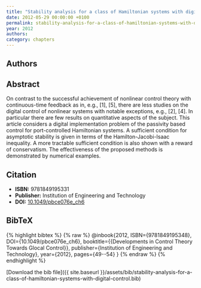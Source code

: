 ```yaml
---
title: "Stability analysis for a class of Hamiltonian systems with digital control"
date: 2012-05-29 00:00:00 +0100
permalink: stability-analysis-for-a-class-of-hamiltonian-systems-with-digital-control
year: 2012
authors: 
category: chapters
---
```

 
## Authors

 
## Abstract
On contrast to the successful achievement of nonlinear control theory with continuous-time feedback as in, e.g., [1], [5], there are less studies on the digital control of nonlinear systems with notable exceptions, e.g., [2], [4]. In particular there are few results on quantitative aspects of the subject. This article considers a digital implementation problem of the passivity based control for port-controlled Hamiltonian systems. A sufficient condition for asymptotic stability is given in terms of the Hamilton-Jacobi-Isaac inequality. A more tractable sufficient condition is also shown with a reward of conservatism. The effectiveness of the proposed methods is demonstrated by numerical examples.
 
## Citation
- **ISBN:** 9781849195331
- **Publisher:** Institution of Engineering and Technology
- **DOI:** [10.1049/pbce076e_ch6](https://doi.org/10.1049/pbce076e_ch6)
 
## BibTeX
{% highlight bibtex %}
{% raw %}
@inbook{2012, ISBN={9781849195348},
  DOI={10.1049/pbce076e_ch6},
  booktitle={{Developments in Control Theory Towards Glocal Control}},
  publisher={Institution of Engineering and Technology},
  year={2012},
  pages={49--54}
}
{% endraw %}
{% endhighlight %}
 
[Download the bib file]({{ site.baseurl }}/assets/bib/stability-analysis-for-a-class-of-hamiltonian-systems-with-digital-control.bib)
 
